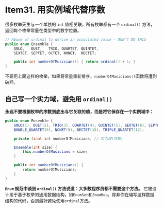 # Item31. 用实例域代替序数



很多枚举天生与一个单独的 `int` 值相关联，所有枚举都有一个 `ordinal()` 方法，返回每个枚举常量在类型中的数字位置。

```java
// Abuse of ordinal to derive an associated value - DON'T DO THIS
public enum Ensemble {
    SOLO,   DUET,   TRIO, QUARTET, QUINTET,
    SEXTET, SEPTET, OCTET, NONET,  DECTET;

    public int numberOfMusicians() { return ordinal() + 1; }
}
```



不要用上面这样的枚举，如果将常量重新排序，`numberOfMusicians()`函数将遭到破坏。



## 自己写一个实力域，避免用 `ordinal()`

**永远不要根据枚举的序数到底出与它关联的值，而是将它保存在一个实例域中：**



```java
public enum Ensemble {
	SOLO(1), DUET(2), TRIO(3), QUARTET(4), QUINTET(5), SEXTET(6), SEPTET(7), OCTET(8),
    DOUBLE_QUARTET(8), NONET(9), DECTET(10), TRIPLE_QUARTET(12);

	private final int numberOfMusicians; // 实力域(序数)

	Ensemble(int size) {
		this.numberOfMusicians = size;
	}

	public int numberOfMusicians() {
		return numberOfMusicians;
	}
}

```





**`Enum` 规范中谈到 `ordinal()` 方法说道：大多数程序员都不需要这个方法。**  它被设计用于基于枚举的通用数据结构，如`EnumSet`和`EnumMap`。除非你在编写这样数据结构的代码，否则最好避免使用`ordinal`方法。